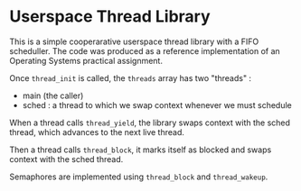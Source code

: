 # Userspace Thread Library

This is a simple cooperarative userspace thread library with a FIFO scheduller. The code was produced as a reference implementation of an Operating Systems practical assignment.

Once `thread_init` is called, the `threads` array has two "threads" :
- main (the caller)
- sched : a thread to which we swap context whenever we must schedule

When a thread calls `thread_yield`, the library swaps context with the sched thread, which advances to the next live thread.

Then a thread calls `thread_block`, it marks itself as blocked and swaps context with the sched thread.

Semaphores are implemented using `thread_block` and `thread_wakeup`.
